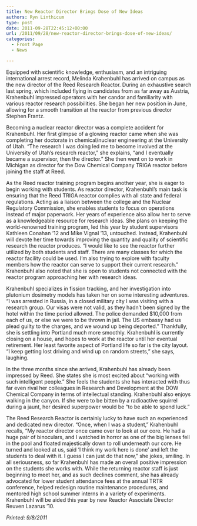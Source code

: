 ```yaml
---
title: New Reactor Director Brings Dose of New Ideas
authors: Ryn Linthicum
type: post
date: 2011-09-28T22:45:12+00:00
url: /2011/09/28/new-reactor-director-brings-dose-of-new-ideas/
categories:
  - Front Page
  - News

---
```

Equipped with scientific knowledge, enthusiasm, and an intriguing international arrest record, Melinda Krahenbuhl has arrived on campus as the new director of the Reed Research Reactor. During an exhaustive search last spring, which included flying in candidates from as far away as Austria, Krahenbuhl impressed operators with her candor and familiarity with various reactor research possibilities. She began her new position in June, allowing for a smooth transition at the reactor from previous director Stephen Frantz.

Becoming a nuclear reactor director was a complete accident for Krahenbuhl. Her first glimpse of a glowing reactor came when she was completing her doctorate in chemical/nuclear engineering at the University of Utah. “The research I was doing led me to become involved at the University of Utah&#8217;s research reactor,” she explains, “and I eventually became a supervisor, then the director.” She then went on to work in Michigan as director for the Dow Chemical Company TRIGA reactor before joining the staff at Reed.

As the Reed reactor training program begins another year, she is eager to begin working with students. As reactor director, Krahenbuhl&#8217;s main task is ensuring that the Reed TRIGA reactor complies with all state and federal regulations. Acting as a liaison between the college and the Nuclear Regulatory Commission, she enables students to focus on operations instead of major paperwork. Her years of experience also allow her to serve as a knowledgeable resource for research ideas. She plans on keeping the world-renowned training program, led this year by student supervisors Kathleen Conahan &#8217;12 and Mike Vignal &#8217;13, untouched. Instead, Krahenbuhl will devote her time towards improving the quantity and quality of scientific research the reactor produces. “I would like to see the reactor further utilized by both students and staff. There are many classes for which the reactor facility could be used. I&#8217;m also trying to explore with faculty members how the reactor can serve to support their current research.” Krahenbuhl also noted that she is open to students not connected with the reactor program approaching her with research ideas.

Krahenbuhl specializes in fission tracking, and her investigation into plutonium dosimetry models has taken her on some interesting adventures. “I was arrested in Russia, in a closed military city I was visiting with a research group. Our visas were not valid, as they hadn&#8217;t been signed by the hotel within the time period allowed. The police demanded $10,000 from each of us, or else we were to be thrown in jail. The US embassy had us plead guilty to the charges, and we wound up being deported.” Thankfully, she is settling into Portland much more smoothly. Krahenbuhl is currently closing on a house, and hopes to work at the reactor until her eventual retirement. Her least favorite aspect of Portland life so far is the city layout. “I keep getting lost driving and wind up on random streets,” she says, laughing.

In the three months since she arrived, Krahenbuhl has already been impressed by Reed. She states she is most excited about “working with such intelligent people.” She feels the students she has interacted with thus far even rival her colleagues in Research and Development at the DOW Chemical Company in terms of intellectual standing. Krahenbuhl also enjoys walking in the canyon. If she were to be bitten by a radioactive squirrel during a jaunt, her desired superpower would be “to be able to spend luck.”

The Reed Research Reactor is certainly lucky to have such an experienced and dedicated new director. “Once, when I was a student,” Krahenbuhl recalls, “My reactor director once came over to look at our core. He had a huge pair of binoculars, and I watched in horror as one of the big lenses fell in the pool and floated majestically down to roll underneath our core. He turned and looked at us, said &#8216;I think my work here is done&#8217; and left the students to deal with it. I guess I can just do that now,” she jokes, smiling. In all seriousness, so far Krahenbuhl has made an overall positive impression on the students she works with. While the returning reactor staff is just beginning to meet her, and as such declines comment, she has already advocated for lower student attendance fees at the annual TRTR conference, helped redesign routine maintenance procedures, and mentored high school summer interns in a variety of experiments. Krahenbuhl will be aided this year by new Reactor Associate Director Reuven Lazarus &#8217;10.

_Printed: 9/8/2011_